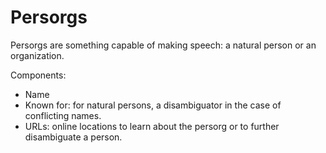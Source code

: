 # Persorgs

Persorgs are something capable of making speech: a natural person or an organization.

Components:

- Name
- Known for: for natural persons, a disambiguator in the case of conflicting
  names.
- URLs: online locations to learn about the persorg or to further disambiguate
  a person.
